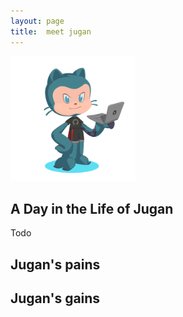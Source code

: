 ```yaml
---
layout: page
title:  meet jugan
--- 
```


<img src="/assets/images/JuMJu.PNG" width="200" height="200">

## A Day in the Life of Jugan

Todo

## Jugan's pains

## Jugan's gains
